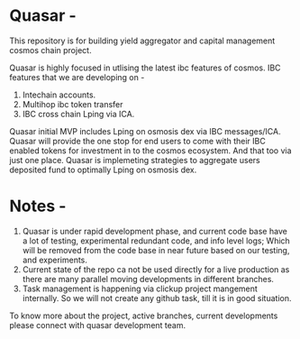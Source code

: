 # Quasar -
This repository is for building yield aggregator and capital management cosmos chain project. 

Quasar is highly focused in utlising the latest ibc features of cosmos. 
IBC features that we are developing on - 
1. Intechain accounts.
2. Multihop ibc token transfer
3. IBC cross chain Lping via ICA.

Quasar initial MVP includes Lping on osmosis dex via IBC messages/ICA. Quasar will provide the one stop for end users to come with their IBC enabled tokens for investment in to the cosmos ecosystem. And that too via just one place. 
Quasar is implemeting strategies to aggregate users deposited fund to optimally Lping on osmosis dex. 

# Notes - 
1. Quasar is under rapid development phase, and current code base have a lot of testing, experimental redundant code, and info level logs; Which will be removed from the code base in near future based on our testing, and experiments. 
2. Current state of the repo ca not be used directly for a live production as there are many parallel moving developments in different branches.
3. Task management is happening via clickup project mangement internally. So we will not create any github task, till it is in good situation. 

To know more about the project, active branches, current developments please connect with quasar development team.


